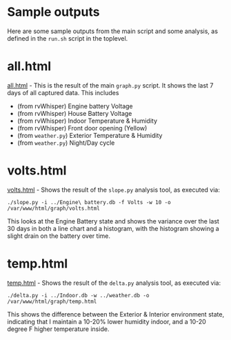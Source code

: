 # Sample outputs 
Here are some sample outputs from the main script and some analysis,
as defined in the `run.sh` script in the toplevel.

# all.html
[all.html](all.html) - This is the result of the main `graph.py` script. It shows 
the last 7 days of all captured data.  This includes
* (from rvWhisper) Engine battery Voltage
* (from rvWhisper) House Battery Voltage
* (from rvWhisper) Indoor Temperature & Humidity
* (from rvWhisper) Front door opening (Yellow)
* (from `weather.py`) Exterior Temperature & Humidity
* (from `weather.py`) Night/Day cycle

# volts.html
[volts.html](volts.html) - Shows the result of the `slope.py` analysis tool, as executed
via:
```
./slope.py -i ../Engine\ battery.db -f Volts -w 10 -o /var/www/html/graph/volts.html
```
This looks at the Engine Battery state and shows the variance over the last 30 days in both 
a line chart and a histogram, with the histogram showing a slight drain on the battery over time.

# temp.html
[temp.html](temp.html) - Shows the result of the `delta.py` analysis tool, as executed via:
```
./delta.py -i ../Indoor.db -w ../weather.db -o /var/www/html/graph/temp.html
```

This shows the difference between the Exterior & Interior environment state, indicating that
I maintain a 10-20% lower humidity indoor, and a 10-20 degree F higher temperature inside.
